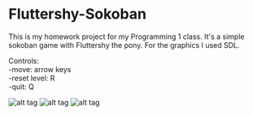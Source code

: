 # Fluttershy-Sokoban

This is my homework project for my Programming 1 class. It's a simple sokoban game with Fluttershy the pony. For the graphics I used SDL.

Controls:  <br/>
-move: arrow keys <br/>
-reset level: R <br/>
-quit: Q <br/>

![alt tag](http://i1109.photobucket.com/albums/h424/vajnatimi/1_1.png?t=1497129559)
![alt tag](http://i1109.photobucket.com/albums/h424/vajnatimi/2.png)
![alt tag](http://i1109.photobucket.com/albums/h424/vajnatimi/3.png?t=1497129562)
